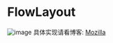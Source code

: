 # FlowLayout
![image](https://github.com/huang7855196/FlowLayout/blob/master/app/src/main/res/mipmap-xhdpi/2.jpg)
具体实现请看博客: [Mozilla](https://blog.csdn.net/u013107751/article/details/81701606)
